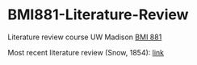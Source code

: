 # BMI881-Literature-Review
Literature review course UW Madison [BMI 881](https://kbroman.org/BMI881/)

Most recent literature review (Snow, 1854): [link](https://github.com/gruenloht-ds/BMI881-Literature-Review/blob/main/on_the_mode_of_communication_of_cholera-snow-1854.docx)
